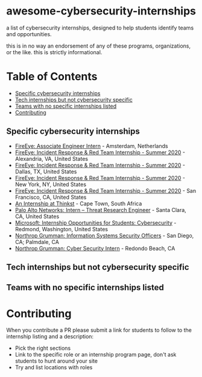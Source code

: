 # awesome-cybersecurity-internships
a list of cybersecurity internships, designed to help students identify teams and opportunities. 

this is in no way an endorsement of any of these programs, organizations, or the like. this is strictly informational. 

# Table of Contents
  * [Specific cybersecurity internships](#specific-cybersecurity-internships)
  * [Tech internships but not cybersecurity specific](#tech-internships-but-not-cybersecurity-specific)
  * [Teams with no specific internships listed](#teams-with-no-specific-internships-listed)
* [Contributing](#contributing)

## Specific cybersecurity internships

* [FireEye: Associate Engineer Intern](https://jobs.smartrecruiters.com/FireEyeInc1/743999691309770) - Amsterdam, Netherlands
* [FireEye: Incident Response & Red Team Internship - Summer 2020](https://jobs.smartrecruiters.com/FireEyeInc1/743999695065765) - Alexandria, VA, United States
* [FireEye: Incident Response & Red Team Internship - Summer 2020](https://jobs.smartrecruiters.com/FireEyeInc1/743999695063345) - Dallas, TX, United States
* [FireEye: Incident Response & Red Team Internship - Summer 2020](https://jobs.smartrecruiters.com/FireEyeInc1/743999695064547) - New York, NY, United States
* [FireEye: Incident Response & Red Team Internship - Summer 2020](https://jobs.smartrecruiters.com/FireEyeInc1/743999695063072) - San Francisco, CA, United States
* [An Internship at Thinkst](https://canary.tools/internship) - Cape Town, South Africa
* [Palo Alto Networks: Intern – Threat Research Engineer](https://jobs.paloaltonetworks.com/job/10148961/intern-threat-research-engineer-santa-clara-ca/) - Santa Clara, CA, United States
* [Microsoft: Internship Opportunities for Students: Cybersecurity](https://careers.microsoft.com/us/en/job/653146/Internship-Opportunities-for-Students-Cybersecurity) - Redmond, Washington, United States
* [Northrop Grumman: Information Systems Security Officers](https://northropgrumman.jobs/san-diego-ca/2020-intern-information-systems-security-officers-san-diego-ca-palmdale-ca/2B4A207ECFEB472FA97C02B0EB53F5E4/job/) - San Diego, CA; Palmdale, CA
* [Northrop Grumman: Cyber Security Intern](https://northropgrumman.jobs/redondo-beach-ca/2020-intern-cyber-security-redondo-beach-ca/2BF6FDD4D9D94CC3BA27C5A7AE4C563F/job/) - Redondo Beach, CA

## Tech internships but not cybersecurity specific

## Teams with no specific internships listed

# Contributing

When you contribute a PR please submit a link for students to follow to the internship listing and a description:

* Pick the right sections
* Link to the specific role or an internship program page, don't ask students to hunt around your site
* Try and list locations with roles
